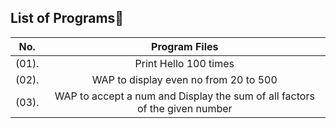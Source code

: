 ## List of Programs📓

|No.| Program Files  |
|----|:-------------:|
|(01).|Print Hello 100 times |
|(02).|WAP to display even no from 20 to 500 |
|(03).|WAP to accept a num and Display the sum of all factors of the given number |